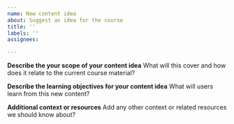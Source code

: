 ```yaml
---
name: New content idea
about: Suggest an idea for the course
title: ''
labels: ''
assignees: 

---
```


**Describe the your scope of your content idea**
What will this cover and how does it relate to the current course material?

**Describe the learning objectives for your content idea**
What will users learn from this new content? 

**Additional context or resources**
Add any other context or related resources we should know about? 
